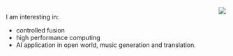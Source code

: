 
<img align="right" src="https://github-readme-stats.vercel.app/api?username=aseaday&count_private=true&show_icons=true&theme=vue" />

I am interesting in:
- controlled fusion
- high performance computing
- AI application in open world, music generation and translation.
